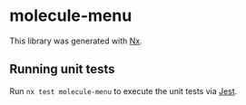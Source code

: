 # molecule-menu

This library was generated with [Nx](https://nx.dev).

## Running unit tests

Run `nx test molecule-menu` to execute the unit tests via [Jest](https://jestjs.io).
